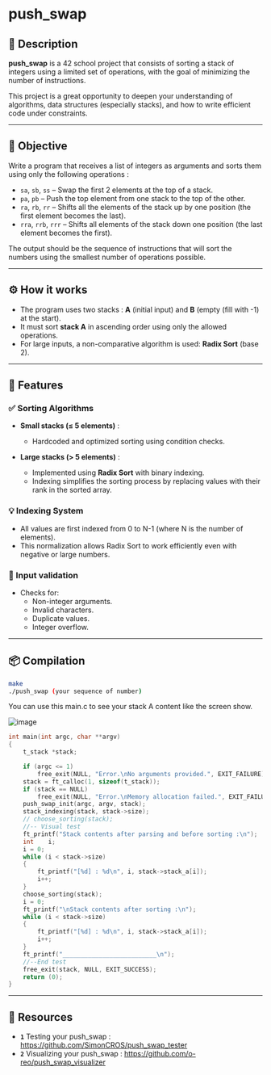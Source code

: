 # push_swap

## 🧮 Description

**push_swap** is a 42 school project that consists of sorting a stack of integers using a limited set of operations, with the goal of minimizing the number of instructions.

This project is a great opportunity to deepen your understanding of algorithms, data structures (especially stacks), and how to write efficient code under constraints.

---

## 🎯 Objective

Write a program that receives a list of integers as arguments and sorts them using only the following operations :

- `sa`, `sb`, `ss` – Swap the first 2 elements at the top of a stack.
- `pa`, `pb` – Push the top element from one stack to the top of the other.
- `ra`, `rb`, `rr` – Shifts all the elements of the stack up by one position (the first element becomes the last).
- `rra`, `rrb`, `rrr` – Shifts all elements of the stack down one position (the last element becomes the first).

The output should be the sequence of instructions that will sort the numbers using the smallest number of operations possible.

---

## ⚙️ How it works

- The program uses two stacks : **A** (initial input) and **B** (empty (fill with -1) at the start).
- It must sort **stack A** in ascending order using only the allowed operations.
- For large inputs, a non-comparative algorithm is used: **Radix Sort** (base 2).

---

## 🚀 Features

### ✅ Sorting Algorithms

- **Small stacks (≤ 5 elements)** :
  - Hardcoded and optimized sorting using condition checks.

- **Large stacks (> 5 elements)** :
  - Implemented using **Radix Sort** with binary indexing.
  - Indexing simplifies the sorting process by replacing values with their rank in the sorted array.

### 💡 Indexing System

- All values are first indexed from 0 to N-1 (where N is the number of elements).
- This normalization allows Radix Sort to work efficiently even with negative or large numbers.

### 🛑 Input validation

- Checks for:
  - Non-integer arguments.
  - Invalid characters.
  - Duplicate values.
  - Integer overflow.

---

## 📦 Compilation

```bash
make
./push_swap (your sequence of number)
```

You can use this main.c to see your stack A content like the screen show.

![image](https://github.com/user-attachments/assets/415dadff-75a1-4683-ae60-d63a4bfcc7fe)

```c
int	main(int argc, char **argv)
{
	t_stack	*stack;

	if (argc <= 1)
		free_exit(NULL, "Error.\nNo arguments provided.", EXIT_FAILURE);
	stack = ft_calloc(1, sizeof(t_stack));
	if (stack == NULL)
		free_exit(NULL, "Error.\nMemory allocation failed.", EXIT_FAILURE);
	push_swap_init(argc, argv, stack);
	stack_indexing(stack, stack->size);
	// choose_sorting(stack);
	//-- Visual test
	ft_printf("Stack contents after parsing and before sorting :\n");
	int    i;
	i = 0;
	while (i < stack->size)
	{
		ft_printf("[%d] : %d\n", i, stack->stack_a[i]);
		i++;
	}
	choose_sorting(stack);
	i = 0;
	ft_printf("\nStack contents after sorting :\n");
	while (i < stack->size)
	{
		ft_printf("[%d] : %d\n", i, stack->stack_a[i]);
		i++;
	}
	ft_printf("__________________________\n");
	//--End test
	free_exit(stack, NULL, EXIT_SUCCESS);
	return (0);
}
```

---

## 📝 Resources

- **`1`** Testing your push_swap : https://github.com/SimonCROS/push_swap_tester
- **`2`** Visualizing your push_swap : https://github.com/o-reo/push_swap_visualizer
